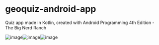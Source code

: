# geoquiz-android-app

Quiz app made in Kotlin, created with Android Programming 4th Edition - The Big Nerd Ranch


![image](https://user-images.githubusercontent.com/58289892/85276315-7f6b4380-b479-11ea-91e1-2ef9f1d8b8b8.png)![image](https://user-images.githubusercontent.com/58289892/85276364-94e06d80-b479-11ea-9693-2f6ba171736f.png)![image](https://user-images.githubusercontent.com/58289892/85276482-ca855680-b479-11ea-8cc9-99f4981df014.png)
